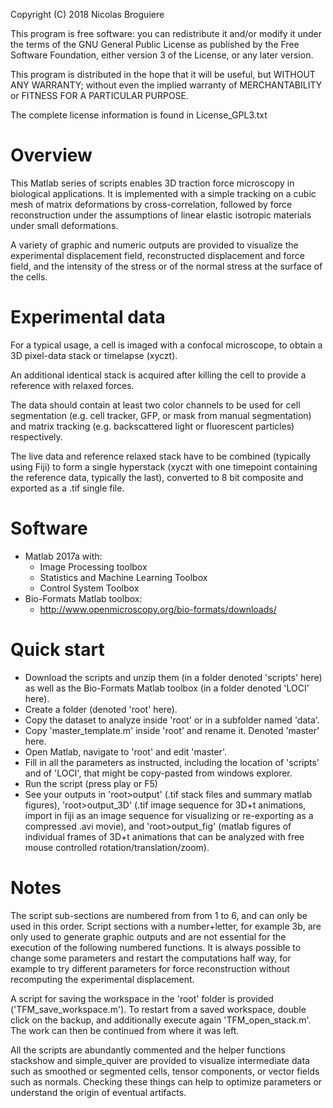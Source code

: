 Copyright (C) 2018 Nicolas Broguiere

This program is free software: you can redistribute it and/or modify
it under the terms of the GNU General Public License as published by
the Free Software Foundation, either version 3 of the License, or
any later version.

This program is distributed in the hope that it will be useful,
but WITHOUT ANY WARRANTY; without even the implied warranty of
MERCHANTABILITY or FITNESS FOR A PARTICULAR PURPOSE.

The complete license information is found in License_GPL3.txt

# Overview
This Matlab series of scripts enables 3D traction force microscopy in biological applications. It is implemented with a simple tracking on a cubic mesh of matrix deformations by cross-correlation, followed by force reconstruction under the assumptions of linear elastic isotropic materials under small deformations.

A variety of graphic and numeric outputs are provided to visualize the experimental displacement field, reconstructed displacement and force field, and the intensity of the stress or of the normal stress at the surface of the cells. 

# Experimental data
For a typical usage, a cell is imaged with a confocal microscope, to obtain a 3D pixel-data stack or timelapse (xyczt). 

An additional identical stack is acquired after killing the cell to provide a reference with relaxed forces. 

The data should contain at least two color channels to be used for cell segmentation (e.g. cell tracker, GFP, or mask from manual segmentation) and matrix tracking (e.g. backscattered light or fluorescent particles) respectively.  

The live data and reference relaxed stack have to be combined (typically using Fiji) to form a single hyperstack (xyczt with one timepoint containing the reference data, typically the last), converted to 8 bit composite and exported as a .tif single file.  

# Software
- Matlab 2017a with:
	- Image Processing toolbox
	- Statistics and Machine Learning Toolbox
	- Control System Toolbox
- Bio-Formats Matlab toolbox:
	- http://www.openmicroscopy.org/bio-formats/downloads/

# Quick start
- Download the scripts and unzip them (in a folder denoted 'scripts' here) as well as the Bio-Formats Matlab toolbox (in a folder denoted 'LOCI' here). 
- Create a folder (denoted 'root' here).
- Copy the dataset to analyze inside 'root' or in a subfolder named 'data'.
- Copy 'master_template.m' inside 'root' and rename it. Denoted 'master' here.
- Open Matlab, navigate to 'root' and edit 'master'. 
- Fill in all the parameters as instructed, including the location of 'scripts' and of 'LOCI', that might be copy-pasted from windows explorer. 
- Run the script (press play or F5)
- See your outputs in 'root>output' (.tif stack files and summary matlab figures), 'root>output_3D' (.tif image sequence for 3D+t animations, import in fiji as an image sequence for visualizing or re-exporting as a compressed .avi movie),  and 'root>output_fig' (matlab figures of individual frames of 3D+t animations that can be analyzed with free mouse controlled rotation/translation/zoom).

# Notes
The script sub-sections are numbered from from 1 to 6, and can only be used in this order. 
Script sections with a number+letter, for example 3b, are only used to generate graphic outputs and are not essential for the execution of the following numbered functions. 
It is always possible to change some parameters and restart the computations half way, for example to try different parameters for force reconstruction without recomputing the experimental displacement. 

A script for saving the workspace in the 'root' folder is provided ('TFM_save_workspace.m'). To restart from a saved workspace, double click on the backup, and additionally execute again 'TFM_open_stack.m'. The work can then be continued from where it was left. 

All the scripts are abundantly commented and the helper functions stackshow and simple_quiver are provided to visualize intermediate data such as smoothed or segmented cells, tensor components, or vector fields such as normals. Checking these things can help to optimize parameters or understand the origin of eventual artifacts. 
